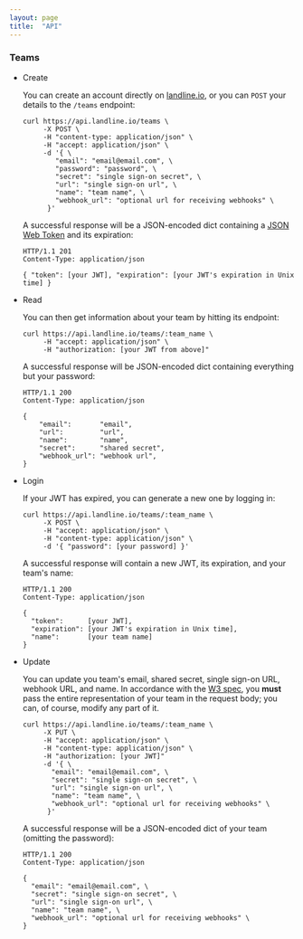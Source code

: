 ```yaml
---
layout: page
title:  "API"
---
```


<a name="teams"></a>
### Teams

- Create

    You can create an account directly on [landline.io](https://landline.io),
    or you can `POST` your details to the `/teams` endpoint:

    ```
    curl https://api.landline.io/teams \
         -X POST \
         -H "content-type: application/json" \
         -H "accept: application/json" \
         -d '{ \
            "email": "email@email.com", \
            "password": "password", \
            "secret": "single sign-on secret", \
            "url": "single sign-on url", \
            "name": "team name", \
            "webhook_url": "optional url for receiving webhooks" \
          }'
    ```

    A successful response will be a JSON-encoded dict containing a [JSON Web Token](http://jwt.io/) and its expiration:

    ```
    HTTP/1.1 201
    Content-Type: application/json

    { "token": [your JWT], "expiration": [your JWT's expiration in Unix time] }
    ```

- Read

    You can then get information about your team by hitting its endpoint:

    ```
    curl https://api.landline.io/teams/:team_name \
         -H "accept: application/json" \
         -H "authorization: [your JWT from above]"
    ```

    A successful response will be JSON-encoded dict containing everything but your password:

    ```
    HTTP/1.1 200
    Content-Type: application/json

    {
  		"email":       "email",
  		"url":         "url",
  		"name":        "name",
  		"secret":      "shared secret",
  		"webhook_url": "webhook url",
  	}
    ```

- Login

    If your JWT has expired, you can generate a new one by logging in:

    ```
    curl https://api.landline.io/teams/:team_name \
         -X POST \
         -H "accept: application/json" \
         -H "content-type: application/json" \
         -d '{ "password": [your password] }'
    ```

    A successful response will contain a new JWT, its expiration, and your team's name:

    ```
    HTTP/1.1 200
    Content-Type: application/json

    {
      "token":      [your JWT],
      "expiration": [your JWT's expiration in Unix time],
      "name":       [your team name]
    }
    ```

- Update

    You can update you team's email, shared secret, single sign-on URL, webhook URL, and name. In accordance with the [W3 spec](http://www.w3.org/Protocols/rfc2616/rfc2616-sec9.html), you **must** pass the entire representation of your team in the request body; you can, of course, modify any part of it.

    ```
    curl https://api.landline.io/teams/:team_name \
         -X PUT \
         -H "accept: application/json" \
         -H "content-type: application/json" \
         -H "authorization: [your JWT]"
         -d '{ \
           "email": "email@email.com", \
           "secret": "single sign-on secret", \
           "url": "single sign-on url", \
           "name": "team name", \
           "webhook_url": "optional url for receiving webhooks" \
          }'
    ```

    A successful response will be a JSON-encoded dict of your team (omitting the password):

    ```
    HTTP/1.1 200
    Content-Type: application/json

    {
      "email": "email@email.com", \
      "secret": "single sign-on secret", \
      "url": "single sign-on url", \
      "name": "team name", \
      "webhook_url": "optional url for receiving webhooks" \
    }
    ```
